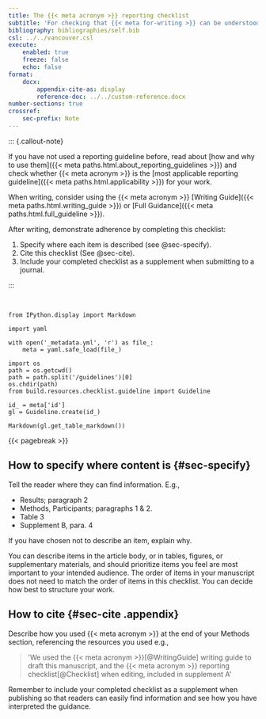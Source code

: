 ```yaml
---
title: The {{< meta acronym >}} reporting checklist
subtitle: 'For checking that {{< meta for-writing >}} can be understood and used by everyone'
bibliography: bibliographies/self.bib
csl: ../../vancouver.csl
execute:
    enabled: true
    freeze: false
    echo: false
format:
    docx:
        appendix-cite-as: display
        reference-doc: ../../custom-reference.docx
number-sections: true
crossref:
    sec-prefix: Note
---
```


::: {.callout-note}

If you have not used a reporting guideline before, read about [how and why to use them]({{< meta paths.html.about_reporting_guidelines >}}) and check whether {{< meta acronym >}} is the [most applicable reporting guideline]({{< meta paths.html.applicability >}}) for your work.

When writing, consider using the {{< meta acronym >}} [Writing Guide]({{< meta paths.html.writing_guide >}}) or [Full Guidance]({{< meta paths.html.full_guideline >}}).

After writing, demonstrate adherence by completing this checklist:

1. Specify where each item is described (see @sec-specify).
2. Cite this checklist (See @sec-cite).
3. Include your completed checklist as a supplement when submitting to a journal.

:::

<br>

```{python}
from IPython.display import Markdown

import yaml

with open('_metadata.yml', 'r') as file_:
    meta = yaml.safe_load(file_)

import os
path = os.getcwd()
path = path.split('/guidelines')[0]
os.chdir(path)
from build.resources.checklist.guideline import Guideline

id_ = meta['id']
gl = Guideline.create(id_)

Markdown(gl.get_table_markdown())
```

{{< pagebreak >}}

## How to specify where content is {#sec-specify}

Tell the reader where they can find information. E.g., 

* Results; paragraph 2
* Methods, Participants; paragraphs 1 & 2.
* Table 3
* Supplement B, para. 4

If you have chosen not to describe an item, explain why.

You can describe items in the article body, or in tables, figures, or supplementary materials, and should prioritize items you feel are most important to your intended audience. The order of items in your manuscript does not need to match the order of items in this checklist. You can decide how best to structure your work.

## How to cite {#sec-cite .appendix}

Describe how you used {{< meta acronym >}} at the end of your Methods section, referencing the resources you used e.g.,

> 'We used the {{< meta acronym >}}[@WritingGuide] writing guide to draft this manuscript, and the {{< meta acronym >}} reporting checklist[@Checklist] when editing, included in supplement A'

Remember to include your completed checklist as a supplement when publishing so that readers can easily find information and see how you have interpreted the guidance.
